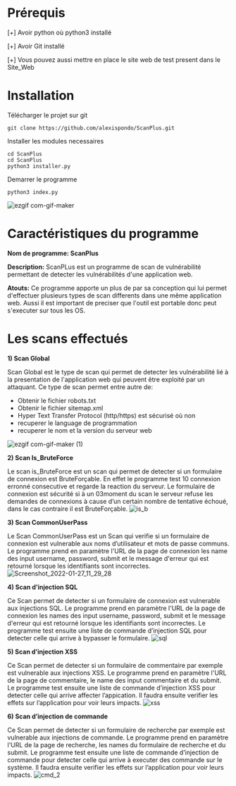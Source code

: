 # Prérequis

[+] Avoir python où python3 installé

[+] Avoir Git installé

[+] Vous pouvez aussi mettre en place le site web de test present dans le Site_Web

# Installation

Télécharger le projet sur git

```
git clone https://github.com/alexispondo/ScanPlus.git
```

Installer les modules necessaires
```
cd ScanPlus
cd ScanPlus
python3 installer.py
```

Demarrer le programme
```
python3 index.py
```
![ezgif com-gif-maker](https://user-images.githubusercontent.com/47490330/151779067-257c280d-e594-489b-b886-1a381e973d6a.gif)

# Caractéristiques du programme

**Nom de programme: ScanPlus**

**Description:** ScanPLus est un programme de scan de vulnérabilité permettant de detecter les vulnérabilités d'une application web.

**Atouts:** Ce programme apporte un plus de par sa conception qui lui permet d'effectuer plusieurs types de scan differents dans une même application web. Aussi il est important de preciser que l'outil est portable donc peut s'executer sur tous les OS.  


# Les scans effectués


**1) Scan Global**

Scan Global est le type de scan qui permet de detecter les vulnérabilité lié à la presentation de l'application web qui peuvent être exploité par un attaquant.
Ce type de scan permet entre autre de:
* Obtenir le fichier robots.txt 
* Obtenir le fichier sitemap.xml
* Hyper Text Transfer Protocol (http/https) est sécurisé où non
* recuperer le language de programmation
* recuperer le nom et la version du serveur web

![ezgif com-gif-maker (1)](https://user-images.githubusercontent.com/47490330/151781228-1efc6828-49f2-461a-8d19-9a705efe8d31.gif)

**2) Scan Is_BruteForce**

Le scan  is_BruteForce est un scan qui permet de detecter si un formulaire de connexion est BruteForçable.
En effet le programme test 10 connexion erronné consecutive et regarde la reaction du serveur.
Le formulaire de connexion est sécurité si à un 03moment du scan le serveur refuse les demandes de connexions à cause d’un certain nombre de tentative échoué, dans le cas contraire il est BruteForçable.
![is_b](https://github.com/alexispondo/ScanPlus/blob/master/scan%20is_brute_4.gif)

**3) Scan CommonUserPass**

Le Scan CommonUserPass est un Scan qui verifie si un formulaire de connexion est vulnerable aux noms d’utilisateur et mots de passe communs.
Le programme prend en paramètre l'URL de la page de connexion les name des input username, password, submit et le message d'erreur qui est retourné lorsque les identifiants sont incorrectes.
![Screenshot_2022-01-27_11_29_28](https://user-images.githubusercontent.com/47490330/151662438-c60cd0c3-3529-4843-9db7-fc171113dce3.png)


**4) Scan d’injection SQL**

Ce Scan permet de detecter si un formulaire de connexion est vulnerable aux injections SQL.
Le programme prend en paramètre l'URL de la page de connexion les names des input username, password, submit et le message d'erreur qui est retourné lorsque les identifiants sont incorrectes.
Le programme test ensuite une liste de commande d’injection SQL pour detecter celle qui arrive à bypasser le formulaire.
![sql](https://user-images.githubusercontent.com/47490330/151662458-375ba7dd-cb9d-4532-a33b-ccfb1acf0578.png)

**5) Scan d’injection XSS**

Ce Scan permet de detecter si un formulaire de commentaire par exemple est vulnerable aux injections XSS.
Le programme prend en paramètre l'URL de la page de commentaire, le name des input commentaire et du submit.
Le programme test ensuite une liste de commande d’injection XSS pour detecter celle qui arrive affecter l’appication.
Il faudra ensuite verifier les effets sur l’application pour voir leurs impacts.
![xss](https://user-images.githubusercontent.com/47490330/151662481-82e8437e-7e9f-4db3-91f6-528896400684.png)

**6) Scan d’injection de commande**

Ce Scan permet de detecter si un formulaire de recherche par exemple est vulnerable aux injections de commande.
Le programme prend en paramètre l'URL de la page de recherche, les names du formulaire de recherche et du submit.
Le programme test ensuite une liste de commande d’injection de commande pour detecter celle qui arrive à executer des commande sur le système.
Il faudra ensuite verifier les effets sur l’application pour voir leurs impacts.
![cmd_2](https://user-images.githubusercontent.com/47490330/151662495-29335d77-9eb9-4113-93c6-486f301e6b96.png)
